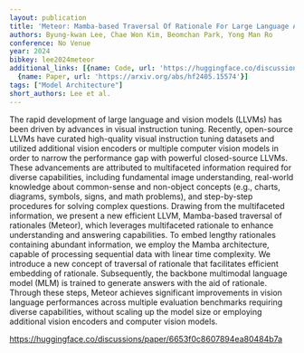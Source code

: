 ```yaml
---
layout: publication
title: 'Meteor: Mamba-based Traversal Of Rationale For Large Language And Vision Models'
authors: Byung-kwan Lee, Chae Won Kim, Beomchan Park, Yong Man Ro
conference: No Venue
year: 2024
bibkey: lee2024meteor
additional_links: [{name: Code, url: 'https://huggingface.co/discussions/paper/6653f0c8607894ea80484b7a'},
  {name: Paper, url: 'https://arxiv.org/abs/hf2405.15574'}]
tags: ["Model Architecture"]
short_authors: Lee et al.
---
```

The rapid development of large language and vision models (LLVMs) has been driven by advances in visual instruction tuning. Recently, open-source LLVMs have curated high-quality visual instruction tuning datasets and utilized additional vision encoders or multiple computer vision models in order to narrow the performance gap with powerful closed-source LLVMs. These advancements are attributed to multifaceted information required for diverse capabilities, including fundamental image understanding, real-world knowledge about common-sense and non-object concepts (e.g., charts, diagrams, symbols, signs, and math problems), and step-by-step procedures for solving complex questions. Drawing from the multifaceted information, we present a new efficient LLVM, Mamba-based traversal of rationales (Meteor), which leverages multifaceted rationale to enhance understanding and answering capabilities. To embed lengthy rationales containing abundant information, we employ the Mamba architecture, capable of processing sequential data with linear time complexity. We introduce a new concept of traversal of rationale that facilitates efficient embedding of rationale. Subsequently, the backbone multimodal language model (MLM) is trained to generate answers with the aid of rationale. Through these steps, Meteor achieves significant improvements in vision language performances across multiple evaluation benchmarks requiring diverse capabilities, without scaling up the model size or employing additional vision encoders and computer vision models.

https://huggingface.co/discussions/paper/6653f0c8607894ea80484b7a